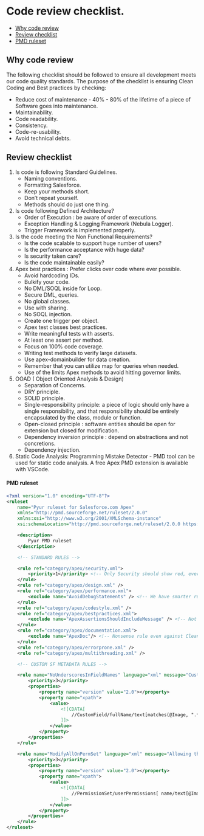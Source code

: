 # Code review checklist.

- [Why code review](#why-code-review)
- [Review checklist](#review-checklist)
- [PMD ruleset](#pmd-ruleset)

## Why code review

The following checklist should be followed to ensure all development meets our code quality standards. The purpose of the checklist is ensuring Clean Coding and Best practices by checking:

- Reduce cost of maintenance - 40% - 80% of the lifetime of a piece of Software goes into maintenance.
- Maintainability.
- Code readability.
- Consistency.
- Code-re-usability.
- Avoid technical debts.

## Review checklist

1. Is code is following Standard Guidelines.
   - Naming conventions.
   - Formatting Salesforce.
   - Keep your methods short.
   - Don’t repeat yourself.
   - Methods should do just one thing.
2. Is code following Defined Architecture?
   - Order of Execution : be aware of order of executions.
   - Exception Handling & Logging Framework (Nebula Logger).
   - Trigger Framework is implemented properly.
3. Is the code meeting the Non Functional Requirements?
   - Is the code scalable to support huge number of users?
   - Is the performance acceptance with huge data?
   - Is security taken care?
   - Is the code maintainable easily?
4. Apex best practices : Prefer clicks over code where ever possible.
   - Avoid hardcoding IDs.
   - Bulkify your code.
   - No DML/SOQL inside for Loop.
   - Secure DML, queries.
   - No global classes.
   - Use with sharing.
   - No SOQL injection.
   - Create one trigger per object.
   - Apex test classes best practices.
   - Write meaningful tests with asserts.
   - At least one assert per method.
   - Focus on 100% code coverage.
   - Writing test methods to verify large datasets.
   - Use apex-domainbuilder for data creation.
   - Remember that you can utilize map for queries when needed.
   - Use of the limits Apex methods to avoid hitting governor limits.
5. OOAD ( Object Oriented Analysis & Design)
   - Separation of Concerns.
   - DRY principle.
   - SOLID principle.
   - Single-responsibility principle: a piece of logic should only have a single responsibility, and that responsibility should be entirely encapsulated by the class, module or function.
   - Open-closed principle : software entities should be open for extension but closed for modification.
   - Dependency inversion principle : depend on abstractions and not concretions.
   - Dependency injection.
6. Static Code Analysis: Programming Mistake Detector - PMD tool can be used for static code analysis. A free Apex PMD extension is available with VSCode.

#### PMD ruleset

```XML
<?xml version="1.0" encoding="UTF-8"?>
<ruleset
    name="Pyur ruleset for Salesforce.com Apex"
    xmlns="http://pmd.sourceforge.net/ruleset/2.0.0"
    xmlns:xsi="http://www.w3.org/2001/XMLSchema-instance"
    xsi:schemaLocation="http://pmd.sourceforge.net/ruleset/2.0.0 https://pmd.sourceforge.io/ruleset_2_0_0.xsd">

    <description>
        Pyur PMD ruleset
    </description>

    <!-- STANDARD RULES -->

    <rule ref="category/apex/security.xml">
        <priority>1</priority> <!-- Only Security should show red, everything else default 2 -->
    </rule>
    <rule ref="category/apex/design.xml" />
    <rule ref="category/apex/performance.xml">
        <exclude name="AvoidDebugStatements" /> <!-- We have smarter rule below -->
    </rule>
    <rule ref="category/apex/codestyle.xml" />
    <rule ref="category/apex/bestpractices.xml">
        <exclude name="ApexAssertionsShouldIncludeMessage" /> <!-- Not enforce, sometimes it is controversial and redundant -->
    </rule>
    <rule ref="category/apex/documentation.xml">
        <exclude name="ApexDoc"/> <!-- Nonsense rule even against Clean Code -->
    </rule>
    <rule ref="category/apex/errorprone.xml" />
    <rule ref="category/apex/multithreading.xml" />

    <!-- CUSTOM SF METADATA RULES -->

    <rule name="NoUnderscoresInFieldNames" language="xml" message="Custom fields should not contain underscores." class="net.sourceforge.pmd.lang.rule.XPathRule">
        <priority>3</priority>
        <properties>
            <property name="version" value="2.0"></property>
            <property name="xpath">
                <value>
                    <![CDATA[
                        //CustomField/fullName/text[matches(@Image, ".*_.*__c")]
                    ]]>
                </value>
            </property>
        </properties>
    </rule>

    <rule name="ModifyAllOnPermSet" language="xml" message="Allowing this user permission can give access and ability to modify sensitive data." class="net.sourceforge.pmd.lang.rule.XPathRule">
        <priority>3</priority>
        <properties>
            <property name="version" value="2.0"></property>
            <property name="xpath">
                <value>
                    <![CDATA[
                        //PermissionSet/userPermissions[ name/text[@Image='ModifyAllData'] and enabled/text[@Image='true'] ]
                    ]]>
                </value>
            </property>
        </properties>
    </rule>
</ruleset>
```
